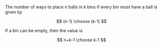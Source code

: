 The number of ways to place $n$ balls in $k$ bins if every bin must have a ball is given by

$$
(n-1) \choose (k-1)
$$

If a bin can be empty, then the value is

$$
n+k-1 \choose k-1
$$
